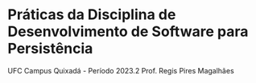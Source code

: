 # Práticas da Disciplina de Desenvolvimento de Software para Persistência
UFC Campus Quixadá - Período 2023.2
Prof. Regis Pires Magalhães


